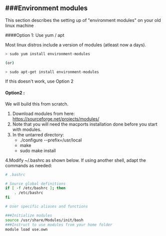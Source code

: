 ###Environment modules
----------------

This section describes the setting up of "environment modules" on your old linux machine

####Option 1: Use yum / apt

Most linux distros include a version of modules (atleast now a days). 
```bash
> sudo yum install environment-modules

(or)

> sudo apt-get install environment-modules
```

If this doesn't work, use Option 2

#### Option2 :

We will build this from scratch.

1. Download modules from here: https://sourceforge.net/projects/modules/
2. Note that you will need the macports installation done before you start with modules.
3. In the untarred directory:
    - ./configure --prefix=/usr/local
    - make
    - sudo make install

4.Modify ~/.bashrc as shown below. If using another shell, adapt the commands as needed:
```bash
# .bashrc

# Source global definitions
if [ -f /etc/bashrc ]; then
	. /etc/bashrc
fi

# User specific aliases and functions

###Initialize modules
source /usr/share/Modules/init/bash
###Instruct to use modules from your home folder
module load use.own
```
